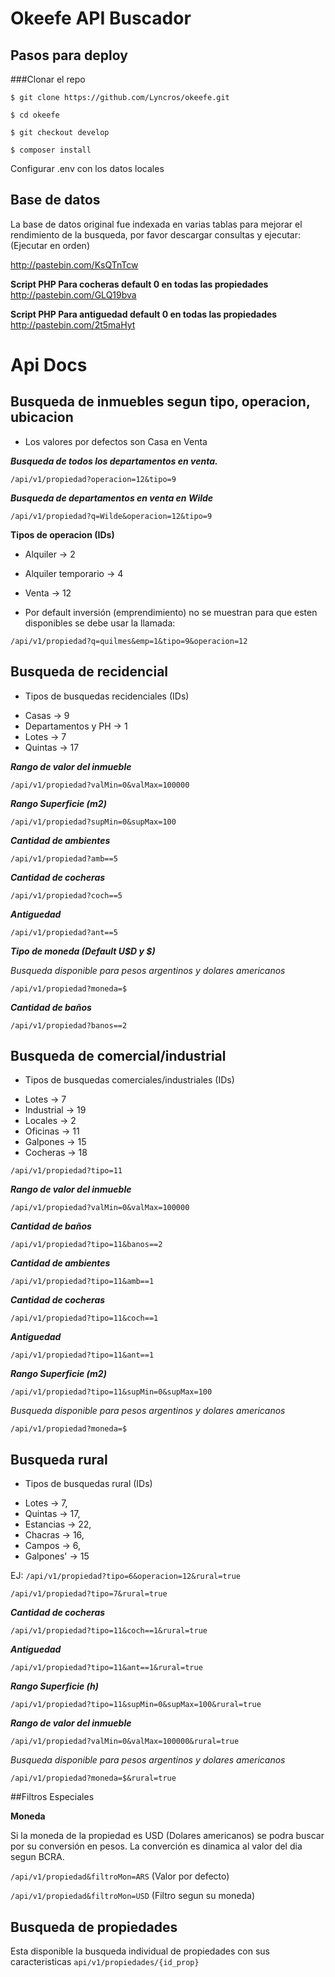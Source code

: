 # Okeefe API Buscador

## Pasos para deploy

###Clonar el repo

`$ git clone https://github.com/Lyncros/okeefe.git`

`$ cd okeefe`

`$ git checkout develop`

`$ composer install`

Configurar .env con los datos locales

## Base de datos

La base de datos original fue indexada en varias tablas para mejorar el rendimiento de la busqueda,
por favor descargar consultas y ejecutar: (Ejecutar en orden)

http://pastebin.com/KsQTnTcw

**Script PHP Para cocheras default 0 en todas las propiedades**
http://pastebin.com/GLQ19bva

**Script PHP Para antiguedad default 0 en todas las propiedades**
http://pastebin.com/2t5maHyt

# Api Docs

## Busqueda de inmuebles segun tipo, operacion, ubicacion

- Los valores por defectos son Casa en Venta

***Busqueda de todos los departamentos en venta.***

`/api/v1/propiedad?operacion=12&tipo=9`

***Busqueda de departamentos en venta en Wilde***

`/api/v1/propiedad?q=Wilde&operacion=12&tipo=9`

**Tipos de operacion (IDs)**

- Alquiler -> 2
- Alquiler temporario -> 4
- Venta -> 12

- Por default inversión (emprendimiento) no se muestran para que esten disponibles
se debe usar la llamada:

`/api/v1/propiedad?q=quilmes&emp=1&tipo=9&operacion=12`

## Busqueda de recidencial

* Tipos de busquedas recidenciales (IDs)

- Casas -> 9
- Departamentos y PH -> 1
- Lotes -> 7
- Quintas -> 17

***Rango de valor del inmueble***

`/api/v1/propiedad?valMin=0&valMax=100000`

***Rango Superficie (m2)***

`/api/v1/propiedad?supMin=0&supMax=100`

***Cantidad de ambientes***

`/api/v1/propiedad?amb==5`

***Cantidad de cocheras***

`/api/v1/propiedad?coch==5`

***Antiguedad***

`/api/v1/propiedad?ant==5`

***Tipo de moneda (Default U$D y $)***

*Busqueda disponible para pesos argentinos y dolares americanos*

`/api/v1/propiedad?moneda=$`

***Cantidad de baños***

`/api/v1/propiedad?banos==2`

## Busqueda de comercial/industrial

* Tipos de busquedas comerciales/industriales (IDs)

- Lotes -> 7
- Industrial -> 19
- Locales -> 2
- Oficinas -> 11
- Galpones -> 15
- Cocheras -> 18

`/api/v1/propiedad?tipo=11`

***Rango de valor del inmueble***

`/api/v1/propiedad?valMin=0&valMax=100000`

***Cantidad de baños***

`/api/v1/propiedad?tipo=11&banos==2`

***Cantidad de ambientes***

`/api/v1/propiedad?tipo=11&amb==1`

***Cantidad de cocheras***

`/api/v1/propiedad?tipo=11&coch==1`

***Antiguedad***

`/api/v1/propiedad?tipo=11&ant==1`

***Rango Superficie (m2)***

`/api/v1/propiedad?tipo=11&supMin=0&supMax=100`

*Busqueda disponible para pesos argentinos y dolares americanos*

`/api/v1/propiedad?moneda=$`

## Busqueda rural

* Tipos de busquedas rural (IDs)

- Lotes -> 7,
- Quintas -> 17,
- Estancias -> 22,
- Chacras -> 16,
- Campos -> 6,
- Galpones' -> 15

EJ: `/api/v1/propiedad?tipo=6&operacion=12&rural=true`

`/api/v1/propiedad?tipo=7&rural=true`

***Cantidad de cocheras***

`/api/v1/propiedad?tipo=11&coch==1&rural=true`

***Antiguedad***

`/api/v1/propiedad?tipo=11&ant==1&rural=true`

***Rango Superficie (h)***

`/api/v1/propiedad?tipo=11&supMin=0&supMax=100&rural=true`

***Rango de valor del inmueble***

`/api/v1/propiedad?valMin=0&valMax=100000&rural=true`

*Busqueda disponible para pesos argentinos y dolares americanos*

`/api/v1/propiedad?moneda=$&rural=true`

##Filtros Especiales

**Moneda**

Si la moneda de la propiedad es USD (Dolares americanos) se podra buscar por su
conversión en pesos. La converción es dinamica al valor del dia segun BCRA.

`/api/v1/propiedad&filtroMon=ARS`  (Valor por defecto)

`/api/v1/propiedad&filtroMon=USD` (Filtro segun su moneda)

## Busqueda de propiedades
Esta disponible la busqueda individual de propiedades con sus caracteristicas
`api/v1/propiedades/{id_prop}`




